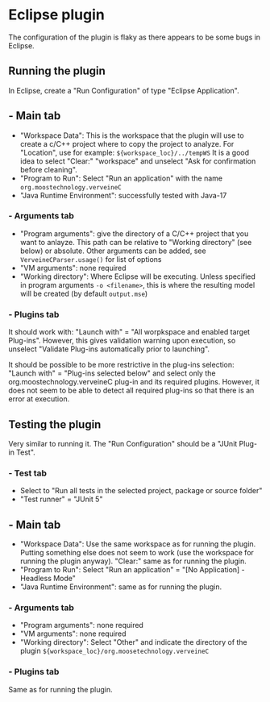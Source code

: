 
# Eclipse plugin

The configuration of the plugin is flaky as there appears to be some bugs in Eclipse.

## Running the plugin

In Eclipse, create a "Run Configuration" of type "Eclipse Application".

## - Main tab

- "Workspace Data": This is the workspace that the plugin will use to create a c/C++ project where to copy the project to analyze. For "Location", use for example: `${workspace_loc}/../tempWS`
It is a good idea to select "Clear:" "workspace" and unselect "Ask for confirmation before cleaning".
- "Program to Run": Select "Run an application" with the name `org.moostechnology.verveineC`
- "Java Runtime Environment": successfully tested with Java-17

### - Arguments tab

- "Program arguments": give the directory of a C/C++ project that you want to anlayze. This path can be relative to "Working directory" (see below) or absolute. Other arguments can be added, see `VerveineCParser.usage()` for list of options
- "VM arguments": none required
- "Working directory": Where Eclipse will be executing. Unless specified in program arguments `-o <filename>`, this is where the resulting model will be created (by default `output.mse`)

### - Plugins tab

It should work with: "Launch with" = "All worpkspace and enabled target Plug-ins".
However, this gives validation warning upon execution, so unselect "Validate Plug-ins automatically prior to launching".

It should be possible to be more restrictive in the plug-ins selection: "Launch with" = "Plug-ins selected below" and select only the org.moostechnology.verveineC plug-in and its required plugins.
However, it does not seem to be able to detect all required plug-ins so that there is an error at execution.

## Testing the plugin

Very similar to running it.
The "Run Configuration" should be a "JUnit Plug-in Test".

### - Test tab

- Select to "Run all tests in the selected project, package or source folder"
- "Test runner" = "JUnit 5"

## - Main tab

- "Workspace Data": Use the same workspace as for running the plugin. Putting something else does not seem to work (use the workspace for running the plugin anyway).
"Clear:" same as for running the plugin.
- "Program to Run": Select "Run an application" = "[No Application] - Headless Mode"
- "Java Runtime Environment": same as for running the plugin.

### - Arguments tab

- "Program arguments": none required
- "VM arguments": none required
- "Working directory": Select "Other" and indicate the directory of the plugin `${workspace_loc}/org.moosetechnology.verveineC`

### - Plugins tab

Same as for running the plugin.

